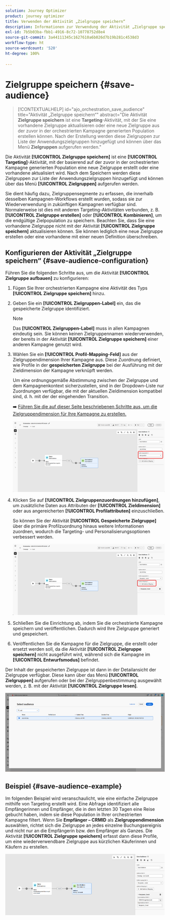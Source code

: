 ```yaml
---
solution: Journey Optimizer
product: journey optimizer
title: Verwenden der Aktivität „Zielgruppe speichern“
description: Informationen zur Verwendung der Aktivität „Zielgruppe speichern“ in einer orchestrierten Kampagne
exl-id: 7b5b03ba-fbb1-4916-8c72-10778752d8e4
source-git-commit: 3a44111345c1627610a6b026d7b19b281c4538d3
workflow-type: ht
source-wordcount: '520'
ht-degree: 100%

---
```



# Zielgruppe speichern {#save-audience}

>[!CONTEXTUALHELP]
>id="ajo_orchestration_save_audience"
>title="Aktivität „Zielgruppe speichern“"
>abstract="Die Aktivität **Zielgruppe speichern** ist eine **Targeting**-Aktivität, mit der Sie eine vorhandene Zielgruppe aktualisieren oder eine neue Zielgruppe aus der zuvor in der orchestrierten Kampagne generierten Population erstellen können. Nach der Erstellung werden diese Zielgruppen zur Liste der Anwendungszielgruppen hinzugefügt und können über das Menü **Zielgruppen** aufgerufen werden."

Die Aktivität **[!UICONTROL Zielgruppe speichern]** ist eine **[!UICONTROL Targeting]**-Aktivität, mit der basierend auf der zuvor in der orchestrierten Kampagne generierten Population eine neue Zielgruppe erstellt oder eine vorhandene aktualisiert wird. Nach dem Speichern werden diese Zielgruppen zur Liste der Anwendungszielgruppen hinzugefügt und können über das Menü **[!UICONTROL Zielgruppen]** aufgerufen werden.

Sie dient häufig dazu, Zielgruppensegmente zu erfassen, die innerhalb desselben Kampagnen-Workflows erstellt wurden, sodass sie zur Wiederverwendung in zukünftigen Kampagnen verfügbar sind. Normalerweise ist dies mit anderen Targeting-Aktivitäten verbunden, z. B. **[!UICONTROL Zielgruppe erstellen]** oder **[!UICONTROL Kombinieren]**, um die endgültige Zielpopulation zu speichern.
Beachten Sie, dass Sie eine vorhandene Zielgruppe nicht mit der Aktivität **[!UICONTROL Zielgruppe speichern]** aktualisieren können. Sie können lediglich eine neue Zielgruppe erstellen oder eine vorhandene mit einer neuen Definition überschreiben.

## Konfigurieren der Aktivität „Zielgruppe speichern“ {#save-audience-configuration}

Führen Sie die folgenden Schritte aus, um die Aktivität **[!UICONTROL Zielgruppe aufbauen]** zu konfigurieren:

1. Fügen Sie Ihrer orchestrierten Kampagne eine Aktivität des Typs **[!UICONTROL Zielgruppe speichern]** hinzu.

1. Geben Sie ein **[!UICONTROL Zielgruppen-Label]** ein, das die gespeicherte Zielgruppe identifiziert.

   >[!NOTE]
   >
   >Das **[!UICONTROL Zielgruppen-Label]** muss in allen Kampagnen eindeutig sein. Sie können keinen Zielgruppennamen wiederverwenden, der bereits in der Aktivität **[!UICONTROL Zielgruppe speichern]** einer anderen Kampagne genutzt wird.

1. Wählen Sie ein **[!UICONTROL Profil-Mapping-Feld]** aus der Zielgruppendimension Ihrer Kampagne aus. Diese Zuordnung definiert, wie Profile in der **gespeicherten Zielgruppe** bei der Ausführung mit der Zieldimension der Kampagne verknüpft werden.

   Um eine ordnungsgemäße Abstimmung zwischen der Zielgruppe und dem Kampagnenkontext sicherzustellen, sind in der Dropdown-Liste nur Zuordnungen verfügbar, die mit der aktuellen Zieldimension kompatibel sind, d. h. mit der der eingehenden Transition.

   ➡️ [Führen Sie die auf dieser Seite beschriebenen Schritte aus, um die Zielgruppendimension für Ihre Kampagne zu erstellen.](../target-dimension.md)

   ![](../assets/save-audience-1.png)

1. Klicken Sie auf **[!UICONTROL Zielgruppenzuordnungen hinzufügen]**, um zusätzliche Daten aus Attributen der **[!UICONTROL Zieldimension]** oder aus angereicherten **[!UICONTROL Profilattributen]** einzuschließen.

   So können Sie der Aktivität **[!UICONTROL Gespeicherte Zielgruppe]** über die primäre Profilzuordnung hinaus weitere Informationen zuordnen, wodurch die Targeting- und Personalisierungsoptionen verbessert werden.

   ![](../assets/save-audience-2.png)

1. Schließen Sie die Einrichtung ab, indem Sie die orchestrierte Kampagne speichern und veröffentlichen. Dadurch wird Ihre Zielgruppe generiert und gespeichert.

1. Veröffentlichen Sie die Kampagne für die Zielgruppe, die erstellt oder ersetzt werden soll, da die Aktivität **[!UICONTROL Zielgruppe speichern]** nicht ausgeführt wird, während sich die Kampagne im **[!UICONTROL Entwurfsmodus]** befindet.

Der Inhalt der gespeicherten Zielgruppe ist dann in der Detailansicht der Zielgruppe verfügbar. Diese kann über das Menü **[!UICONTROL Zielgruppen]** aufgerufen oder bei der Zielgruppenbestimmung ausgewählt werden, z. B. mit der Aktivität **[!UICONTROL Zielgruppe lesen]**.

![](../assets/save-audience-4.png)


## Beispiel {#save-audience-example}

Im folgenden Beispiel wird veranschaulicht, wie eine einfache Zielgruppe mithilfe von Targeting erstellt wird. Eine Abfrage identifiziert alle Empfängerinnen und Empfänger, die in den letzten 30 Tagen eine Reise gebucht haben, indem sie diese Population in Ihrer orchestrierten Kampagne filtert. Wenn Sie **Empfänger – CRMID** als **Zielgruppendimension** auswählen, richtet sich die Zielgruppe an jedes einzelne Buchungsereignis und nicht nur an die Empfängerin bzw. den Empfänger als Ganzes. Die Aktivität **[!UICONTROL Zielgruppe speichern]** erfasst dann diese Profile, um eine wiederverwendbare Zielgruppe aus kürzlichen Käuferinnen und Käufern zu erstellen.

![](../assets/save-audience-3.png)
